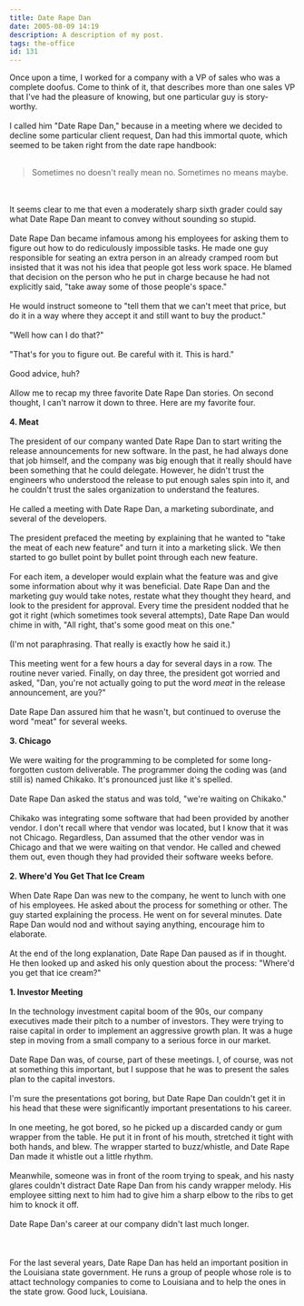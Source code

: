 ```yaml
---
title: Date Rape Dan
date: 2005-08-09 14:19
description: A description of my post.
tags: the-office
id: 131
---
```

Once upon a time, I worked for a company with a VP of sales who was a complete doofus.  Come to think of it, that describes more than one sales VP that I've had the pleasure of knowing, but one particular guy is story-worthy.<br />
<br />
I called him "Date Rape Dan," because in a meeting where we decided to decline some particular client request, Dan had this immortal quote, which seemed to be taken right from the date rape handbook:
<span class="spanEndPreview">&nbsp;</span><br /><br /><blockquote>Sometimes no doesn't really mean no.  Sometimes no means maybe.</blockquote><br />
<br />
It seems clear to me that even a moderately sharp sixth grader could say what Date Rape Dan meant to convey without sounding so stupid.<br />
<br />
Date Rape Dan became infamous among his employees for asking them to figure out how to do rediculously impossible tasks.  He made one guy responsible for seating an extra person in an already cramped room but insisted that it was not his idea that people got less work space.  He blamed that decision on the person who he put in charge because he had not explicitly said, "take away some of those people's space."<br />
<br />
He would instruct someone to "tell them that we can't meet that price, but do it in a way where they accept it and still want to buy the product."<br />
<br />
"Well how can I do that?"<br />
<br />
"That's for you to figure out.  Be careful with it.  This is hard."<br />
<br />
Good advice, huh?<br />
<br />
Allow me to recap my three favorite Date Rape Dan stories.  On second thought, I can't narrow it down to three.  Here are my favorite four.<br />
<br />
<b>4.  Meat</b><br />
<br />
The president of our company wanted Date Rape Dan to start writing the release announcements for new software.  In the past, he had always done that job himself, and the company was big enough that it really should have been something that he could delegate.  However, he didn't trust the engineers who understood the release to put enough sales spin into it, and he couldn't trust the sales organization to understand the features.  <br />
<br />
He called a meeting with Date Rape Dan, a marketing subordinate, and several of the developers.<br />
<br />
The president prefaced the meeting by explaining that he wanted to "take the meat of each new feature" and turn it into a marketing slick.  We then started to go bullet point by bullet point through each new feature.<br />
<br />
For each item, a developer would explain what the feature was and give some information about why it was beneficial.  Date Rape Dan and the marketing guy would take notes, restate what they thought they heard, and look to the president for approval.  Every time the president nodded that he got it right (which sometimes took several attempts), Date Rape Dan would chime in with, "All right, that's some good meat on this one."<br />
<br />
(I'm not paraphrasing.  That really is exactly how he said it.)<br />
<br />
This meeting went for a few hours a day for several days in a row.  The routine never varied.  Finally, on day three, the president got worried and asked, "Dan, you're not actually going to put the word <i>meat</i> in the release announcement, are you?"<br />
<br />
Date Rape Dan assured him that he wasn't, but continued to overuse the word "meat" for several weeks.<br />
<br />
<b>3.  Chicago</b><br />
<br />
We were waiting for the programming to be completed for some long-forgotten custom deliverable.  The programmer doing the coding was (and still is) named Chikako.  It's pronounced just like it's spelled.<br />
<br />
Date Rape Dan asked the status and was told, "we're waiting on Chikako."<br />
<br />
Chikako was integrating some software that had been provided by another vendor.  I don't recall where that vendor was located, but I know that it was not Chicago.  Regardless, Dan assumed that the other vendor was in Chicago and that we were waiting on that vendor.  He called and chewed them out, even though they had provided their software weeks before.<br />
<br />
<b>2.  Where'd You Get That Ice Cream</b><br />
<br />
When Date Rape Dan was new to the company, he went to lunch with one of his employees.  He asked about the process for something or other.  The guy started explaining the process.  He went on for several minutes.  Date Rape Dan would nod and without saying anything, encourage him to elaborate.<br />
<br />
At the end of the long explanation, Date Rape Dan paused as if in thought.  He then looked up and asked his only question about the process:  "Where'd you get that ice cream?"<br />
<br />
<b>1.  Investor Meeting</b><br />
<br />
In the technology investment capital boom of the 90s, our company executives made their pitch to a number of investors.  They were trying to raise capital in order to implement an aggressive growth plan.  It was a huge step in moving from a small company to a serious force in our market.<br />
<br />
Date Rape Dan was, of course, part of these meetings.  I, of course, was not at something this important, but I suppose that he was to present the sales plan to the capital investors.<br />
<br />
I'm sure the presentations got boring, but Date Rape Dan couldn't get it in his head that these were significantly important presentations to his career.  <br />
<br />
In one meeting, he got bored, so he picked up a discarded candy or gum wrapper from the table.  He put it in front of his mouth, stretched it tight with both hands, and blew.  The wrapper started to buzz/whistle, and Date Rape Dan made it whistle out a little rhythm.<br />
<br />
Meanwhile, someone was in front of the room trying to speak, and his nasty glares couldn't distract Date Rape Dan from his candy wrapper melody.  His employee sitting next to him had to give him a sharp elbow to the ribs to get him to knock it off.<br />
<br />
Date Rape Dan's career at our company didn't last much longer.<br />
<br /><br />
<br />
For the last several years, Date Rape Dan has held an important position in the Louisiana state government.  He runs a group of people whose role is to attact technology companies to come to Louisiana and to help the ones in the state grow.  Good luck, Louisiana.<br />
<br />

